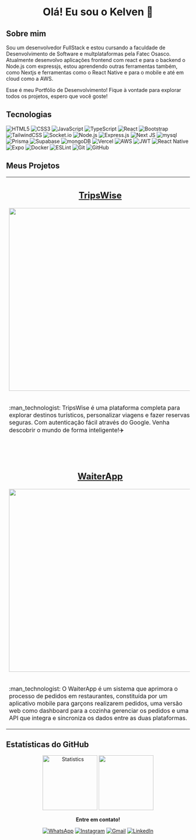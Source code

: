 <h1 align="center">Olá! Eu sou o Kelven 👋</h1>

<h2>Sobre mim</h2>
<p>Sou um desenvolvedor FullStack e estou cursando a faculdade de Desenvolvimento de Software e multplataformas pela Fatec Osasco. Atualmente desenvolvo aplicações frontend com react e para o backend o Node.js com expressjs, estou aprendendo outras ferramentas também, como Nextjs e ferramentas como o React Native e para o mobile e até em cloud como a AWS.</p>
<p>Esse é meu Portfólio de Desenvolvimento! Fique à vontade para explorar todos os projetos, espero que você goste!</p>

<h2>Tecnologias</h2>
  
![HTML5](https://img.shields.io/badge/html5-%23E34F26.svg?style=for-the-badge&logo=html5&logoColor=white)
![CSS3](https://img.shields.io/badge/css3-%231572B6.svg?style=for-the-badge&logo=css3&logoColor=white)
![JavaScript](https://img.shields.io/badge/javascript-%23323330.svg?style=for-the-badge&logo=javascript&logoColor=%23F7DF1E)
![TypeScript](https://img.shields.io/badge/TypeScript-007ACC?style=for-the-badge&logo=typescript&logoColor=white)
![React](https://img.shields.io/badge/React-20232A?style=for-the-badge&logo=react&logoColor=61DAFB)
![Bootstrap](https://img.shields.io/badge/Bootstrap-563D7C?style=for-the-badge&logo=bootstrap&logoColor=white)
![TailwindCSS](https://img.shields.io/badge/tailwindcss-%2338B2AC.svg?style=for-the-badge&logo=tailwind-css&logoColor=white)
![Socket.io](https://img.shields.io/badge/Socket.io-black?style=for-the-badge&logo=socket.io&badgeColor=010101)
![Node.js](https://img.shields.io/badge/Node.js-43853D?style=for-the-badge&logo=node.js&logoColor=white)
![Express.js](https://img.shields.io/badge/Express.js-404D59?style=for-the-badge)
![Next JS](https://img.shields.io/badge/Next-black?style=for-the-badge&logo=next.js&logoColor=white)
![mysql](https://img.shields.io/badge/MySQL-00000F?style=for-the-badge&logo=mysql&logoColor=white)
![Prisma](https://img.shields.io/badge/Prisma-3982CE?style=for-the-badge&logo=Prisma&logoColor=white)
![Supabase](https://img.shields.io/badge/Supabase-3ECF8E?style=for-the-badge&logo=supabase&logoColor=white)
![mongoDB](https://img.shields.io/badge/MongoDB-4EA94B?style=for-the-badge&logo=mongodb&logoColor=white)
![Vercel](https://img.shields.io/badge/vercel-%23000000.svg?style=for-the-badge&logo=vercel&logoColor=white)
![AWS](https://img.shields.io/badge/Amazon_AWS-232F3E?style=for-the-badge&logo=amazon-aws&logoColor=white)
![JWT](https://img.shields.io/badge/JWT-black?style=for-the-badge&logo=JSON%20web%20tokens)
![React Native](https://img.shields.io/badge/React_Native-20232A?style=for-the-badge&logo=react&logoColor=61DAFB)
![Expo](https://img.shields.io/badge/expo-1C1E24?style=for-the-badge&logo=expo&logoColor=#D04A37)
![Docker](https://img.shields.io/badge/docker-%230db7ed.svg?style=for-the-badge&logo=docker&logoColor=white)
![ESLint](https://img.shields.io/badge/ESLint-4B3263?style=for-the-badge&logo=eslint&logoColor=white)
![Git](https://img.shields.io/badge/git-%23F05033.svg?style=for-the-badge&logo=git&logoColor=white)
![GitHub](https://img.shields.io/badge/github-%23121011.svg?style=for-the-badge&logo=github&logoColor=white)

<h2>Meus Projetos</h2>

<table>
  <tr>
     <td valign="top" width="50%">
      <h2 align="center"><a href="https://github.com/KelvenFontes/TravelSystem">TripsWise</a></h2>
      <img width="500px" src="https://github.com/KelvenFontes/TravelSystem/assets/69438619/85bc744c-d70d-413a-a683-1ed2065a3a55" />
      <br>
      <br>
      <p>:man_technologist: TripsWise é uma plataforma completa para explorar destinos turísticos, personalizar viagens e fazer reservas seguras. Com autenticação fácil através do Google. Venha descobrir o mundo de forma inteligente!✈️</p>
       </td>
      <td valign="top" width="50%">
      <h2 align="center"><a href="https://github.com/KelvenFontes/EverGlow">EverGlow</a></h2>
      <img width="500px" src="https://github.com/KelvenFontes/EverGlow/assets/69438619/6c7dbfe6-b3ad-4d20-baf5-4ec865ec8bfb" />
      <br>
      <br>
      <p>:man_technologist: O EverGlow é uma aplicação que utiliza a API do Spotify para oferecer uma experiência única de descoberta e reprodução de música. Com este aplicativo, você pode explorar novas músicas, criar listas de reprodução personalizadas e curtir suas faixas favoritas. Curta sua música de forma diferente com o EverGlow!. 🎵🎧🎶</p>
    </td>
  </tr>
  <tr>
    <td valign="top" width="50%">
        <h2 align="center"><a href="https://github.com/KelvenFontes/WaiterApp">WaiterApp</a></h2>
        <img width="500px" src="https://github.com/KelvenFontes/WaiterApp/assets/69438619/7665e884-6861-4d8c-9467-becd0fe769f2" />
        <br>
        <br>
        <p>:man_technologist: O WaiterApp é um sistema que aprimora o processo de pedidos em restaurantes, constituída por um aplicativo mobile para garçons realizarem pedidos, uma versão web como dashboard para a cozinha gerenciar os pedidos e uma API que integra e sincroniza os dados entre as duas plataformas.</p>
     </td>
    <td valign="top" width="50%">
      <h2 align="center"><a href="https://github.com/KelvenFontes/ReactGram">ReactGram</a></h2>
      <img width="500px" src="https://github.com/KelvenFontes/ReactGram/assets/69438619/0c36142e-bdc9-4338-9821-217614db9396" />
      <br>
      <br>
      <p>:man_technologist: O ReactGram é um aplicativo inspirado em redes sociais, utilizando React, Node.js e MongoDB. Permite compartilhar fotos, curtir e comentar postagens, possui registro e autenticação de usuários, perfis editáveis, busca de usuários/postagens e é responsivo e seguro. 📸💬🚀</p>
    </td>
   
  </tr>
</table>

<h2>Estatísticas do GitHub</h2>

<div align="center">
  <img height="150em" alt="Statistics" src="https://github-readme-stats.vercel.app/api?username=KelvenFontes&show_icons=true&theme=radical"/>
  <img height="150em" src="https://github-readme-stats.vercel.app/api/top-langs/?username=KelvenFontes&layout=compact&theme=radical&(https://github.com/anuraghazra/github-readme-stats)"/>
</div>

<!--Contato-->
<p align="center"><strong>Entre em contato!</strong><p>

<div align="center">
  
<a href="https://wa.me/5511953647573?)">![WhatsApp](https://img.shields.io/badge/WhatsApp-25D366?style=for-the-badge&logo=whatsapp&logoColor=white)</a>
<a href="https://www.instagram.com/kelven.Fontes/">![Instagram](https://img.shields.io/badge/Instagram-%23E4405F.svg?style=for-the-badge&logo=Instagram&logoColor=white)</a>
<a href="mailto:kelvenbentofontes@gmail.com">![Gmail](https://img.shields.io/badge/Gmail-D14836?style=for-the-badge&logo=gmail&logoColor=white)</a>
<a href="https://www.linkedin.com/in/kelven-bento-fontes-4ab2b2210">![LinkedIn](https://img.shields.io/badge/linkedin-%230077B5.svg?style=for-the-badge&logo=linkedin&logoColor=white)</a>
  
</div>
